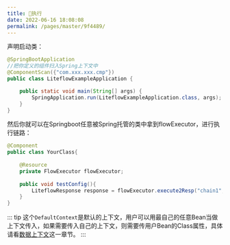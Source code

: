 ```yaml
---
title: 🛫执行
date: 2022-06-16 18:08:08
permalink: /pages/master/9f4489/
---
```



声明启动类：

```java
@SpringBootApplication
//把你定义的组件扫入Spring上下文中
@ComponentScan({"com.xxx.xxx.cmp"})
public class LiteflowExampleApplication {

    public static void main(String[] args) {
        SpringApplication.run(LiteflowExampleApplication.class, args);
    }
}
```

然后你就可以在Springboot任意被Spring托管的类中拿到flowExecutor，进行执行链路：

```java
@Component
public class YourClass{
    
    @Resource
    private FlowExecutor flowExecutor;
    
    public void testConfig(){
        LiteflowResponse response = flowExecutor.execute2Resp("chain1", "arg");
    }
}
```

::: tip
这个`DefaultContext`是默认的上下文，用户可以用最自己的任意Bean当做上下文传入，如果需要传入自己的上下文，则需要传用户Bean的Class属性，具体请看[数据上下文](/pages/master/74b4bf/)这一章节。
:::
